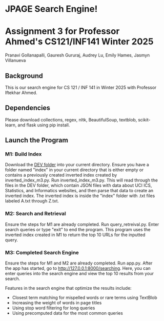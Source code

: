 # JPAGE Search Engine!
# Assignment 3 for Professor Ahmed's CS121/INF141 Winter 2025

Pranavi Gollanapalli, Gauresh Gururaj, Audrey Lu, Emily Hames, Jasmyn Villanueva

## Background

This is our search engine for CS 121 / INF 141 in Winter 2025 with Professor Iftekhar Ahmed.

## Dependencies

Please download collections, regex, nltk, BeautifulSoup, textblob, scikit-learn, and flask using pip install.

## Launch the Program

### M1: Build Index
Download the [DEV folder](https://www.ics.uci.edu/~algol/teaching/informatics141cs121w2022/a3files/developer.zip) into your current directory. Ensure you have a folder named "index" in your current directory that is either empty or contains a previously created inverted index created by inverted_index_m3.py. Run inverted_index_m3.py. This will read through the files in the DEV folder, which contain JSON files with data about UCI ICS, Statistics, and Informatics websites, and then parse that data to create an inverted index. The inverted index is inside the "index" folder with .txt files labeled A.txt through Z.txt.

### M2: Search and Retrieval
Ensure the steps for M1 are already completed. Run query_retreival.py. Enter search queries or type "exit" to end the program. This program uses the inverted index created in M1 to return the top 10 URLs for the inputted query.

### M3: Completed Search Engine
Ensure the steps for M1 and M2 are already completed. Run app.py. After the app has started, go to http://127.0.0.1:8000/searching. Here, you can enter queries into the search engine and view the top 10 results from your search. 

Features in the search engine that optimize the results include:
- Closest term matching for mispelled words or rare terms using TextBlob
- Increasing the weight of words in page titles
- Using stop word filtering for long queries
- Using precomputed data for the most common queries